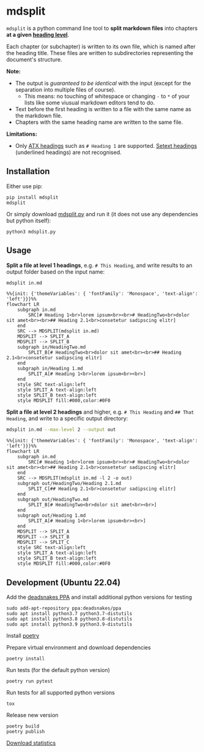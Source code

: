 # mdsplit

`mdsplit` is a python command line tool to
**split markdown files** into chapters
**at a given [heading level](https://spec.commonmark.org/0.30/#atx-headings)**.

Each chapter (or subchapter) is written to its own file,
which is named after the heading title.
These files are written to subdirectories representing the document's structure.

**Note:**
- The output is *guaranteed to be identical* with the input
  (except for the separation into multiple files of course).
    - This means: no touching of whitespace or changing `-` to `*` of your lists
      like some viusual markdown editors tend to do.
- Text before the first heading is written to a file with the same name as the markdown file.
- Chapters with the same heading name are written to the same file.

**Limitations:**
- Only [ATX headings](https://spec.commonmark.org/0.30/#atx-headings) 
  such as `# Heading 1` are supported.
  [Setext headings](https://spec.commonmark.org/0.30/#setext-headings)
  (underlined headings) are not recognised.

## Installation

Either use pip:

    pip install mdsplit
    mdsplit

Or simply download [mdsplit.py](mdsplit.py) and run it (it does not use any dependencies but python itself):

    python3 mdsplit.py

## Usage

**Split a file at level 1 headings**, e.g. `# This Heading`, and write results to an output folder based on the input name:

```bash
mdsplit in.md
```

```mermaid
%%{init: {'themeVariables': { 'fontFamily': 'Monospace', 'text-align': 'left'}}}%%
flowchart LR
    subgraph in.md
        SRC[# Heading 1<br>lorem ipsum<br><br># HeadingTwo<br>dolor sit amet<br><br>## Heading 2.1<br>consetetur sadipscing elitr]
    end
    SRC --> MDSPLIT(mdsplit in.md)
    MDSPLIT --> SPLIT_A
    MDSPLIT --> SPLIT_B
    subgraph in/HeadingTwo.md
        SPLIT_B[# HeadingTwo<br>dolor sit amet<br><br>## Heading 2.1<br>consetetur sadipscing elitr]
    end
    subgraph in/Heading 1.md
        SPLIT_A[# Heading 1<br>lorem ipsum<br><br>]
    end
    style SRC text-align:left
    style SPLIT_A text-align:left
    style SPLIT_B text-align:left
    style MDSPLIT fill:#000,color:#0F0
```

**Split a file at level 2 headings** and higher, e.g. `# This Heading` and `## That Heading`, and write to a specific output directory:

```bash
mdsplit in.md --max-level 2 --output out
```

```mermaid
%%{init: {'themeVariables': { 'fontFamily': 'Monospace', 'text-align': 'left'}}}%%
flowchart LR
    subgraph in.md
        SRC[# Heading 1<br>lorem ipsum<br><br># HeadingTwo<br>dolor sit amet<br><br>## Heading 2.1<br>consetetur sadipscing elitr]
    end
    SRC --> MDSPLIT(mdsplit in.md -l 2 -o out)
    subgraph out/HeadingTwo/Heading 2.1.md
        SPLIT_C[## Heading 2.1<br>consetetur sadipscing elitr]
    end
    subgraph out/HeadingTwo.md
        SPLIT_B[# HeadingTwo<br>dolor sit amet<br><br>]
    end
    subgraph out/Heading 1.md
        SPLIT_A[# Heading 1<br>lorem ipsum<br><br>]
    end
    MDSPLIT --> SPLIT_A
    MDSPLIT --> SPLIT_B
    MDSPLIT --> SPLIT_C
    style SRC text-align:left
    style SPLIT_A text-align:left
    style SPLIT_B text-align:left
    style MDSPLIT fill:#000,color:#0F0
```

## Development (Ubuntu 22.04)

Add the [deadsnakes PPA](https://launchpad.net/~deadsnakes/+archive/ubuntu/ppa)
and install additional python versions for testing

    sudo add-apt-repository ppa:deadsnakes/ppa
    sudo apt install python3.7 python3.7-distutils
    sudo apt install python3.8 python3.8-distutils
    sudo apt install python3.9 python3.9-distutils

Install [poetry](https://python-poetry.org)

Prepare virtual environment and download dependencies

    poetry install

Run tests (for the default python version)

    poetry run pytest

Run tests for all supported python versions

    tox

Release new version

    poetry build
    poetry publish

[Download statistics](https://pypistats.org/packages/mdsplit)
